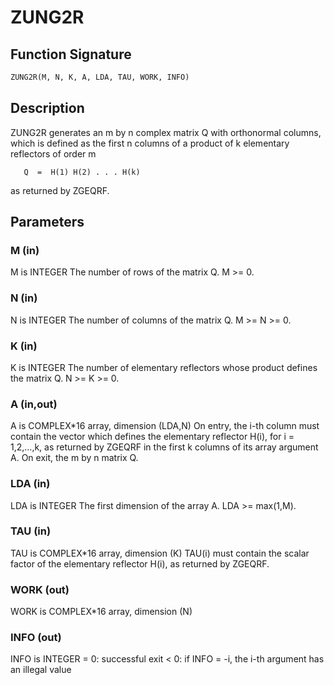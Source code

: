 # ZUNG2R

## Function Signature

```fortran
ZUNG2R(M, N, K, A, LDA, TAU, WORK, INFO)
```

## Description


 ZUNG2R generates an m by n complex matrix Q with orthonormal columns,
 which is defined as the first n columns of a product of k elementary
 reflectors of order m

       Q  =  H(1) H(2) . . . H(k)

 as returned by ZGEQRF.

## Parameters

### M (in)

M is INTEGER The number of rows of the matrix Q. M >= 0.

### N (in)

N is INTEGER The number of columns of the matrix Q. M >= N >= 0.

### K (in)

K is INTEGER The number of elementary reflectors whose product defines the matrix Q. N >= K >= 0.

### A (in,out)

A is COMPLEX*16 array, dimension (LDA,N) On entry, the i-th column must contain the vector which defines the elementary reflector H(i), for i = 1,2,...,k, as returned by ZGEQRF in the first k columns of its array argument A. On exit, the m by n matrix Q.

### LDA (in)

LDA is INTEGER The first dimension of the array A. LDA >= max(1,M).

### TAU (in)

TAU is COMPLEX*16 array, dimension (K) TAU(i) must contain the scalar factor of the elementary reflector H(i), as returned by ZGEQRF.

### WORK (out)

WORK is COMPLEX*16 array, dimension (N)

### INFO (out)

INFO is INTEGER = 0: successful exit < 0: if INFO = -i, the i-th argument has an illegal value

